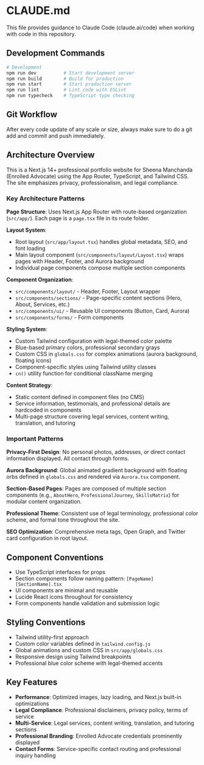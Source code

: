 # CLAUDE.md

This file provides guidance to Claude Code (claude.ai/code) when working with code in this repository.

## Development Commands

```bash
# Development
npm run dev          # Start development server
npm run build        # Build for production
npm run start        # Start production server
npm run lint         # Lint code with ESLint
npm run typecheck    # TypeScript type checking
```

## Git Workflow
After every code update of any scale or size, always make sure to do a git add and commit and push immediately.

## Architecture Overview

This is a Next.js 14+ professional portfolio website for Sheena Manchanda (Enrolled Advocate) using the App Router, TypeScript, and Tailwind CSS. The site emphasizes privacy, professionalism, and legal compliance.

### Key Architecture Patterns

**Page Structure**: Uses Next.js App Router with route-based organization (`src/app/`). Each page is a `page.tsx` file in its route folder.

**Layout System**: 
- Root layout (`src/app/layout.tsx`) handles global metadata, SEO, and font loading
- Main layout component (`src/components/layout/Layout.tsx`) wraps pages with Header, Footer, and Aurora background
- Individual page components compose multiple section components

**Component Organization**:
- `src/components/layout/` - Header, Footer, Layout wrapper
- `src/components/sections/` - Page-specific content sections (Hero, About, Services, etc.)
- `src/components/ui/` - Reusable UI components (Button, Card, Aurora)
- `src/components/forms/` - Form components

**Styling System**:
- Custom Tailwind configuration with legal-themed color palette
- Blue-based primary colors, professional secondary grays
- Custom CSS in `globals.css` for complex animations (aurora background, floating icons)
- Component-specific styles using Tailwind utility classes
- `cn()` utility function for conditional className merging

**Content Strategy**: 
- Static content defined in component files (no CMS)
- Service information, testimonials, and professional details are hardcoded in components
- Multi-page structure covering legal services, content writing, translation, and tutoring

### Important Patterns

**Privacy-First Design**: No personal photos, addresses, or direct contact information displayed. All contact through forms.

**Aurora Background**: Global animated gradient background with floating orbs defined in `globals.css` and rendered via `Aurora.tsx` component.

**Section-Based Pages**: Pages are composed of multiple section components (e.g., `AboutHero`, `ProfessionalJourney`, `SkillsMatrix`) for modular content organization.

**Professional Theme**: Consistent use of legal terminology, professional color scheme, and formal tone throughout the site.

**SEO Optimization**: Comprehensive meta tags, Open Graph, and Twitter card configuration in root layout.

## Component Conventions

- Use TypeScript interfaces for props
- Section components follow naming pattern: `[PageName][SectionName].tsx`
- UI components are minimal and reusable
- Lucide React icons throughout for consistency
- Form components handle validation and submission logic

## Styling Conventions

- Tailwind utility-first approach
- Custom color variables defined in `tailwind.config.js`
- Global animations and custom CSS in `src/app/globals.css`
- Responsive design using Tailwind breakpoints
- Professional blue color scheme with legal-themed accents

## Key Features

- **Performance**: Optimized images, lazy loading, and Next.js built-in optimizations
- **Legal Compliance**: Professional disclaimers, privacy policy, terms of service
- **Multi-Service**: Legal services, content writing, translation, and tutoring sections
- **Professional Branding**: Enrolled Advocate credentials prominently displayed
- **Contact Forms**: Service-specific contact routing and professional inquiry handling